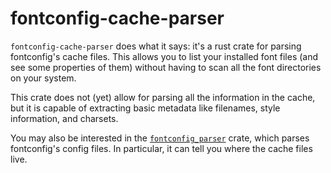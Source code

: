 # fontconfig-cache-parser

`fontconfig-cache-parser` does what it says: it's a rust crate for parsing fontconfig's cache files.
This allows you to list your installed font files (and see some properties of them) without having
to scan all the font directories on your system.

This crate does not (yet) allow for parsing all the information in the cache, but it is capable of
extracting basic metadata like filenames, style information, and charsets.

You may also be interested in the [`fontconfig_parser`](https://github.com/Riey/fontconfig-parser) crate,
which parses fontconfig's config files. In particular, it can tell you where the cache files live.